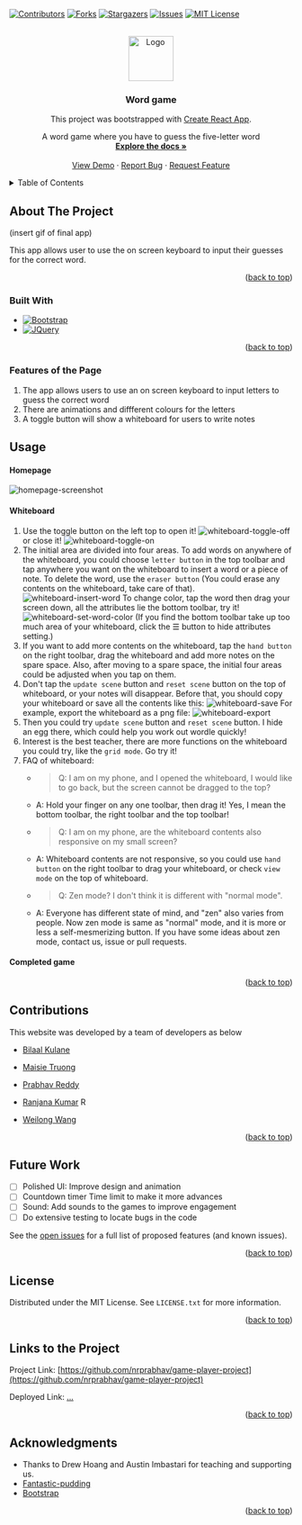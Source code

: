 
<a name="readme-top"></a>
[![Contributors][contributors-shield]][contributors-url] [![Forks][forks-shield]][forks-url] [![Stargazers][stars-shield]][stars-url] [![Issues][issues-shield]][issues-url] [![MIT License][license-shield]][license-url]



<!-- PROJECT LOGO -->
<br />
<div align="center">
  <a href="https://github.com/nrprabhav/Group-Project">
    <img src="./assets/logo.jpg" alt="Logo" width="80" height="80">
  </a>

<h3 align="center">Word game</h3>

This project was bootstrapped with [Create React App](https://github.com/facebook/create-react-app).

  <p align="center">
    A word game where you have to guess the five-letter word
    <br />
    <a href="https://github.com/nrprabhav/game-player-project"><strong>Explore the docs »</strong></a>
    <br />
    <br />
    <a href="https://github.com/nrprabhav/game-player-project">View Demo</a>
    ·
    <a href="https://github.com/nrprabhav/game-player-project/issues">Report Bug</a>
    ·
    <a href="https://github.com/nrprabhav/game-player-project/issues">Request Feature</a>
  </p>
</div>



<!-- TABLE OF CONTENTS -->
<details>
  <summary>Table of Contents</summary>
  <ol>
    <li>
      <a href="#about-the-project">About The Project</a>
      <ul>
        <li><a href="#built-with">Built With</a></li>
      </ul>
    </li>
    <li><a href="#features-of-the-page">Features of the Page</a></li>
    <li><a href="#future-work">Future Work</a></li>
    <li><a href="#contributions">Contributions</a></li>
    <li><a href="#license">License</a></li>
    <li><a href="#contact">Contact</a></li>
    <li><a href="#acknowledgments">Acknowledgments</a></li>
  </ol>
</details>



<!-- ABOUT THE PROJECT -->
## About The Project

(insert gif of final app)

This app allows user to use the on screen keyboard to input their guesses for the correct word.

<p align="right">(<a href="#readme-top">back to top</a>)</p>



### Built With

* [![Bootstrap][Bootstrap.com]][Bootstrap-url]
* [![JQuery][JQuery.com]][JQuery-url]

<p align="right">(<a href="#readme-top">back to top</a>)</p>


<!-- Features of the Page -->
### Features of the Page
1. The app allows users to use an on screen keyboard to input letters to guess the correct word
2. There are animations and diffferent colours for the letters
3. A toggle button will show a whiteboard for users to write notes

<!-- USAGE EXAMPLES -->
## Usage

#### Homepage

![homepage-screenshot](...)

#### Whiteboard

1. Use the toggle button on the left top to open it!
   ![whiteboard-toggle-off](./READMEAssets/whiteboard-toggle-off.png)
   or close it!
   ![whiteboard-toggle-on](./READMEAssets/whiteboard-toggle-on.png)
2. The initial area are divided into four areas. To add words on anywhere of the whiteboard, you could choose `letter button` in the top toolbar and tap anywhere you want on the whiteboard to insert a word or a piece of note. To delete the word, use the `eraser button` (You could erase any contents on the whiteboard, take care of that).
   ![whiteboard-insert-word](./READMEAssets/whiteboard-insert-word.png)
   To change color, tap the word then drag your screen down, all the attributes lie the bottom toolbar, try it!
   ![whiteboard-set-word-color](./READMEAssets/whiteboard-set-word-color.png)
   (If you find the bottom toolbar take up too much area of your whiteboard, click the <span>&#9776;</span> button to hide attributes setting.)
3. If you want to add more contents on the whiteboard, tap the `hand button` on the right toolbar, drag the whiteboard and add more notes on the spare space. Also, after moving to a spare space, the initial four areas could be adjusted when you tap on them.
4. Don't tap the `update scene` button and `reset scene` button on the top of whiteboard, or your notes will disappear. Before that, you should copy your whiteboard or save all the contents like this:
   ![whiteboard-save](./READMEAssets/whiteboard-save.png)
   For example, export the whiteboard as a png file:
   ![whiteboard-export](./READMEAssets/whiteboard-export.png)
5. Then you could try `update scene` button and `reset scene` button. I hide an egg there, which could help you work out wordle quickly!
6. Interest is the best teacher, there are more functions on the whiteboard you could try, like the `grid mode`. Go try it!
7. FAQ of whiteboard:
   * > Q: I am on my phone, and I opened the whiteboard, I would like to go back, but the screen cannot be dragged to the top?
   * A: Hold your finger on any one toolbar, then drag it! Yes, I mean the bottom toolbar, the right toolbar and the top toolbar!
   * > Q: I am on my phone, are the whiteboard contents also responsive on my small screen?
   * A: Whiteboard contents are not responsive, so you could use `hand button` on the right toolbar to drag your whiteboard, or check `view mode` on the top of whiteboard.
   * > Q: Zen mode? I don't think it is different with "normal mode".
   * A: Everyone has different state of mind, and "zen" also varies from people. Now zen mode is same as "normal" mode, and it is more or less a self-mesmerizing button. If you have some ideas about zen mode, contact us, issue or pull requests.

#### Completed game


<p align="right">(<a href="#readme-top">back to top</a>)</p>


<!-- CONTRIBUTING -->
## Contributions

This website was developed by a team of developers as below

- [Bilaal Kulane](https://github.com/bilaalgithub)
  
- [Maisie Truong](https://github.com/mtruong1995)
  
- [Prabhav Reddy](https://github.com/nrprabhav)
 
- [Ranjana Kumar](https://github.com/kumarranjana)
  R
- [Weilong Wang](https://github.com/V7lanw)



<p align="right">(<a href="#readme-top">back to top</a>)</p>

<!-- ROADMAP -->
## Future Work

- [ ] Polished UI:
      Improve design and animation
- [ ] Countdown timer
      Time limit to make it more advances
- [ ] Sound:
      Add sounds to the games to improve engagement
- [ ] Do extensive testing to locate bugs in the code

See the [open issues](https://github.com/nrprabhav/game-player-project/issues) for a full list of proposed features (and known issues).

<p align="right">(<a href="#readme-top">back to top</a>)</p>


<!-- LICENSE -->
## License

Distributed under the MIT License. See `LICENSE.txt` for more information.

<p align="right">(<a href="#readme-top">back to top</a>)</p>



<!-- CONTACT -->
## Links to the Project

Project Link: [https://github.com/nrprabhav/game-player-project](https://github.com/nrprabhav/game-player-project)

Deployed Link: [...](....)

<p align="right">(<a href="#readme-top">back to top</a>)</p>



<!-- ACKNOWLEDGMENTS -->
## Acknowledgments

* Thanks to Drew Hoang and Austin Imbastari for teaching and supporting us.
* [Fantastic-pudding](https://fantastic-pudding.vercel.app/)
* [Bootstrap](https://getbootstrap.com/)

<p align="right">(<a href="#readme-top">back to top</a>)</p>



<!-- MARKDOWN LINKS & IMAGES -->
<!-- https://www.markdownguide.org/basic-syntax/#reference-style-links -->
[contributors-shield]: https://img.shields.io/github/contributors/nrprabhav/Group-Project.svg?style=for-the-badge
[contributors-url]: https://github.com/nrprabhav/Group-Project/graphs/contributors
[forks-shield]: https://img.shields.io/github/forks/nrprabhav/Group-Project.svg?style=for-the-badge
[forks-url]: https://github.com/nrprabhav/Group-Project/network/members
[stars-shield]: https://img.shields.io/github/stars/nrprabhav/Group-Project.svg?style=for-the-badge
[stars-url]: https://github.com/nrprabhav/Group-Project/stargazers
[issues-shield]: https://img.shields.io/github/issues/nrprabhav/Group-Project.svg?style=for-the-badge
[issues-url]: https://github.com/nrprabhav/Group-Project/issues
[license-shield]: https://img.shields.io/github/license/nrprabhav/Group-Project.svg?style=for-the-badge
[license-url]: https://github.com/nrprabhav/Group-Project/blob/master/LICENSE.txt
[linkedin-shield]: https://img.shields.io/badge/-LinkedIn-black.svg?style=for-the-badge&logo=linkedin&colorB=555
[linkedin-url]: https://linkedin.com/in/linkedin_username
[product-screenshot]: ./assets/Times-table-game.gif
[Next.js]: https://img.shields.io/badge/next.js-000000?style=for-the-badge&logo=nextdotjs&logoColor=white
[Next-url]: https://nextjs.org/
[React.js]: https://img.shields.io/badge/React-20232A?style=for-the-badge&logo=react&logoColor=61DAFB
[React-url]: https://reactjs.org/
[Vue.js]: https://img.shields.io/badge/Vue.js-35495E?style=for-the-badge&logo=vuedotjs&logoColor=4FC08D
[Vue-url]: https://vuejs.org/
[Angular.io]: https://img.shields.io/badge/CSS3-DD0031?style=for-the-badge&logo=css3&logoColor=white
[Angular-url]: https://angular.io/
[youtube.dev]: https://img.shields.io/badge/Youtube-4A4A55?style=for-the-badge&logo=youtube&logoColor=FF3E00
[youtube-url]: https://youtube.com/
[GiPhy.com]: https://img.shields.io/badge/GIPHY-FF2D20?style=for-the-badge&logo=giphy&logoColor=white
[GiPhy-url]: https://giphy.com/
[Bootstrap.com]: https://img.shields.io/badge/Bootstrap-563D7C?style=for-the-badge&logo=bootstrap&logoColor=white
[Bootstrap-url]: https://getbootstrap.com
[JQuery.com]: https://img.shields.io/badge/jQuery-0769AD?style=for-the-badge&logo=jquery&logoColor=white
[JQuery-url]: https://jquery.com 
[canva.com]:https://img.shields.io/badge/Canva-%2300C4CC.svg?style=for-the-badge&logo=Canva&logoColor=white
[canva-url]: https://www.canva.com/